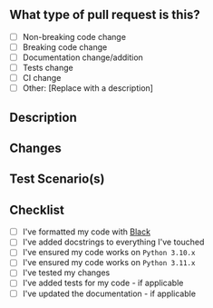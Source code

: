 ## What type of pull request is this?

<!-- Check whichever applies to your PR -->
- [ ] Non-breaking code change
- [ ] Breaking code change
- [ ] Documentation change/addition
- [ ] Tests change
- [ ] CI change
- [ ] Other: [Replace with a description]

## Description
<!-- Clearly and concisely describe what this PR is for, and why you feel it should be merged. -->


## Changes
<!-- - A bullet-pointed list outlining the changes you have made -->


## Test Scenario(s)
<!-- If you changed any code, please provide us with clear instructions on how you verified your changes work. This includes test code. If you don't have a test scenario, please provide an explanation as to why this change does need to be tested. -->


## Checklist
<!-- Please check which actions you have taken -->
- [ ] I've formatted my code with [Black](https://black.readthedocs.io/en/stable/)
- [ ] I've added docstrings to everything I've touched
- [ ] I've ensured my code works on `Python 3.10.x`
- [ ] I've ensured my code works on `Python 3.11.x`
- [ ] I've tested my changes
- [ ] I've added tests for my code - if applicable
- [ ] I've updated the documentation - if applicable

